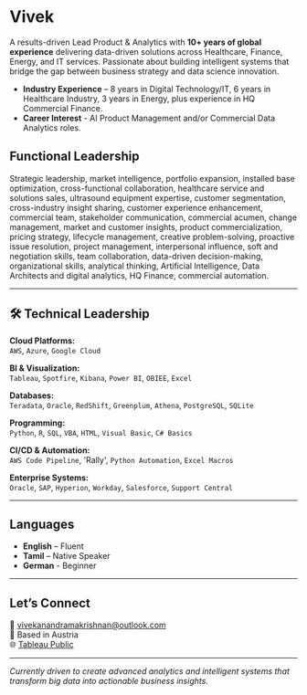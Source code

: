 # Vivek

A results-driven Lead Product & Analytics with **10+ years of global experience** delivering data-driven solutions across Healthcare, Finance, Energy, and IT services. Passionate about building intelligent systems that bridge the gap between business strategy and data science innovation.

- **Industry Experience** – 8 years in Digital Technology/IT, 6 years in Healthcare Industry, 3 years in Energy, plus experience in HQ Commercial Finance.
- **Career Interest** - AI Product Management and/or Commercial Data Analytics roles.

## Functional Leadership

Strategic leadership, market intelligence, portfolio expansion, installed base optimization, cross-functional collaboration, healthcare service and solutions sales, ultrasound equipment expertise, customer segmentation, cross-industry insight sharing, customer experience enhancement, commercial team, stakeholder communication, commercial acumen, change management, market and customer insights, product commercialization, pricing strategy, lifecycle management, creative problem-solving, proactive issue resolution, project management, interpersonal influence, soft and negotiation skills, team collaboration, data-driven decision-making, organizational skills, analytical thinking, Artificial Intelligence, Data Architects and digital analytics, HQ Finance, commercial automation. 

---

## 🛠️ Technical Leadership

**Cloud Platforms:**  
`AWS`, `Azure`, `Google Cloud`  

**BI & Visualization:**  
`Tableau`, `Spotfire`, `Kibana`, `Power BI`, `OBIEE`, `Excel`  

**Databases:**  
`Teradata`, `Oracle`, `RedShift`, `Greenplum`, `Athena`, `PostgreSQL`, `SQLite`  

**Programming:**  
`Python`, `R`, `SQL`, `VBA`, `HTML`, `Visual Basic`, `C# Basics`  

**CI/CD & Automation:**  
`AWS Code Pipeline`, 'Rally', `Python Automation`, `Excel Macros`  

**Enterprise Systems:**  
`Oracle`, `SAP`, `Hyperion`, `Workday`, `Salesforce`, `Support Central`

---

## Languages

- **English** – Fluent  
- **Tamil** – Native Speaker
- **German** - Beginner
---

## Let’s Connect

📧 [vivekanandramakrishnan@outlook.com](mailto:vivekanandramakrishnan@outlook.com)  
📍 Based in Austria  
🌐 [Tableau Public](https://public.tableau.com/app/profile/vivekanand4623/vizzes)

---

*Currently driven to create advanced analytics and intelligent systems that transform big data into actionable business insights.*
